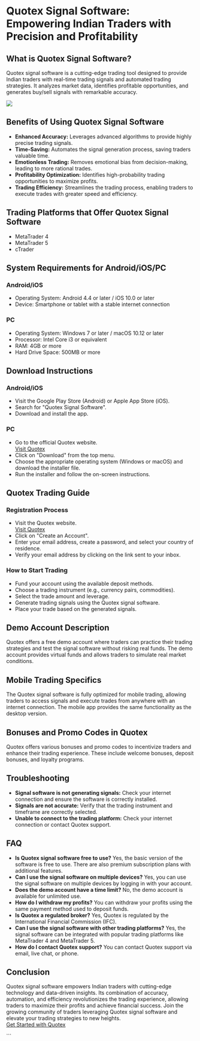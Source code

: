 # Quotex Signal Software: Empowering Indian Traders with Precision and Profitability

## What is Quotex Signal Software?

Quotex signal software is a cutting-edge trading tool designed to
provide Indian traders with real-time trading signals and automated
trading strategies. It analyzes market data, identifies profitable
opportunities, and generates buy/sell signals with remarkable accuracy.

[![](https://static.quotex.io/files/4_en/300_250.jpg)](https://traff.sbs/brokerqxlid)

## Benefits of Using Quotex Signal Software

-   **Enhanced Accuracy:** Leverages advanced algorithms to provide
    highly precise trading signals.
-   **Time-Saving:** Automates the signal generation process, saving
    traders valuable time.
-   **Emotionless Trading:** Removes emotional bias from
    decision-making, leading to more rational trades.
-   **Profitability Optimization:** Identifies high-probability trading
    opportunities to maximize profits.
-   **Trading Efficiency:** Streamlines the trading process, enabling
    traders to execute trades with greater speed and efficiency.

## Trading Platforms that Offer Quotex Signal Software

-   MetaTrader 4
-   MetaTrader 5
-   cTrader

## System Requirements for Android/iOS/PC

### Android/iOS

-   Operating System: Android 4.4 or later / iOS 10.0 or later
-   Device: Smartphone or tablet with a stable internet connection

### PC

-   Operating System: Windows 7 or later / macOS 10.12 or later
-   Processor: Intel Core i3 or equivalent
-   RAM: 4GB or more
-   Hard Drive Space: 500MB or more

## Download Instructions

### Android/iOS

-   Visit the Google Play Store (Android) or Apple App Store (iOS).
-   Search for "Quotex Signal Software".
-   Download and install the app.

### PC

-   Go to the official Quotex website.\
    [Visit Quotex](\%22https://traff.sbs/brokerqxlid\%22)
-   Click on "Download" from the top menu.
-   Choose the appropriate operating system (Windows or macOS) and
    download the installer file.
-   Run the installer and follow the on-screen instructions.

## Quotex Trading Guide

### Registration Process

-   Visit the Quotex website.\
    [Visit Quotex](\%22https://traff.sbs/brokerqxlid\%22)
-   Click on "Create an Account".
-   Enter your email address, create a password, and select your country
    of residence.
-   Verify your email address by clicking on the link sent to your
    inbox.

### How to Start Trading

-   Fund your account using the available deposit methods.
-   Choose a trading instrument (e.g., currency pairs, commodities).
-   Select the trade amount and leverage.
-   Generate trading signals using the Quotex signal software.
-   Place your trade based on the generated signals.

## Demo Account Description

Quotex offers a free demo account where traders can practice their
trading strategies and test the signal software without risking real
funds. The demo account provides virtual funds and allows traders to
simulate real market conditions.

## Mobile Trading Specifics

The Quotex signal software is fully optimized for mobile trading,
allowing traders to access signals and execute trades from anywhere with
an internet connection. The mobile app provides the same functionality
as the desktop version.

## Bonuses and Promo Codes in Quotex

Quotex offers various bonuses and promo codes to incentivize traders and
enhance their trading experience. These include welcome bonuses, deposit
bonuses, and loyalty programs.

## Troubleshooting

-   **Signal software is not generating signals:** Check your internet
    connection and ensure the software is correctly installed.
-   **Signals are not accurate:** Verify that the trading instrument and
    timeframe are correctly selected.
-   **Unable to connect to the trading platform:** Check your internet
    connection or contact Quotex support.

## FAQ

-   **Is Quotex signal software free to use?** Yes, the basic version of
    the software is free to use. There are also premium subscription
    plans with additional features.
-   **Can I use the signal software on multiple devices?** Yes, you can
    use the signal software on multiple devices by logging in with your
    account.
-   **Does the demo account have a time limit?** No, the demo account is
    available for unlimited use.
-   **How do I withdraw my profits?** You can withdraw your profits
    using the same payment method used to deposit funds.
-   **Is Quotex a regulated broker?** Yes, Quotex is regulated by the
    International Financial Commission (IFC).
-   **Can I use the signal software with other trading platforms?** Yes,
    the signal software can be integrated with popular trading platforms
    like MetaTrader 4 and MetaTrader 5.
-   **How do I contact Quotex support?** You can contact Quotex support
    via email, live chat, or phone.

## Conclusion

Quotex signal software empowers Indian traders with cutting-edge
technology and data-driven insights. Its combination of accuracy,
automation, and efficiency revolutionizes the trading experience,
allowing traders to maximize their profits and achieve financial
success. Join the growing community of traders leveraging Quotex signal
software and elevate your trading strategies to new heights.\
[Get Started with Quotex](\%22https://traff.sbs/brokerqxlid\%22)

\`\`\`

